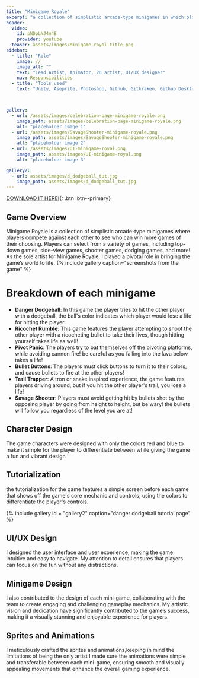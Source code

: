 ```yaml
---
title: "Minigame Royale"
excerpt: "a collection of simplistic arcade-type minigames in which players will compete against each other to see who can win more games of their choosing."
header:
  video:
    id: pNDpLNJ4n4E
    provider: youtube
  teaser: assets/images/Minigame-royal-title.png
sidebar:
  - title: "Role"
    image: //
    image_alt: ""
    text: "Lead Artist, Animator, 2D artist, UI/UX designer"
    nav: Responsibilities
  - title: "Tools used"
    text: "Unity, Aseprite, Photoshop, Github, Gitkraken, Github Desktop, Visual Studio, Jetbrains rider"#please add project management tool



gallery:
  - url: /assets/images/celebration-page-minigame-royale.png
    image_path: assets/images/celebration-page-minigame-royale.png
    alt: "placeholder image 1"
  - url: /assets/images/SavageShooter-minigame-royale.png
    image_path: assets/images/SavageShooter-minigame-royale.png
    alt: "placeholder image 2"
  - url: /assets/images/UI-minigame-royal.png
    image_path: assets/images/UI-minigame-royal.png
    alt: "placeholder image 3"

gallery2:
  - url: assets/images/d_dodgeball_tut.jpg
    image_path: assets/images/d_dodgeball_tut.jpg
---
```


[DOWNLOAD IT HERE!](https://christianzambri777.itch.io/minigame){: .btn .btn--primary}

## Game Overview

Minigame Royale is a collection of simplistic arcade-type minigames where players compete against each other to see who can win more games of their choosing. Players can select from a variety of games, including top-down games, side-view games, shooter games, dodging games, and more!
As the sole artist for Minigame Royale, I played a pivotal role in bringing the game’s world to life.
{% include gallery caption="screenshots from the game" %}

# Breakdown of each minigame
* **Danger Dodgeball**: In this game the player tries to hit the other player with a dodgeball, the ball's color indicates which player would lose a life for hitting the player
* **Ricochet Rumble**: This game features the player attempting to shoot the other player with a ricocheting bullet to take their lives, though hitting yourself takes life as well!
* **Pivot Panic**: The players try to bat themselves off the pivoting platforms, while avoiding cannon fire! be careful as you falling into the lava below takes a life!
* **Bullet Buttons**: The players must click buttons to turn it to their colors, and cause bullets to fire at the other players!
* **Trail Trapper**: A tron or snake inspired experience, the game features players driving around, but if you hit the other player's trail, you lose a life!
* **Savage Shooter**: Players must avoid getting hit by bullets shot by the opposing player by going from height to height, but be wary! the bullets will follow you regardless of the level you are at!

## Character Design 
The game characters were designed with only the colors red and blue to make it simple for the player to differentiate between while giving the game a fun and vibrant design

## Tutorialization

the tutorialization for the game features a simple screen before each game that shows off the game's core mechanic and controls, using the colors to differentiate the player's controls.

{% include gallery id = "gallery2" caption="danger dodgeball tutorial page" %}

## UI/UX Design
I designed the user interface and user experience, making the game intuitive and easy to navigate. My attention to detail ensures that players can focus on the fun without any distractions.

## Minigame Design
I also contributed to the design of each mini-game, collaborating with the team to create engaging and challenging gameplay mechanics.
My artistic vision and dedication have significantly contributed to the game’s success, making it a visually stunning and enjoyable experience for players.

## Sprites and Animations
I meticulously crafted the sprites and animations,keeping in mind the limitations of being the only artist I made sure the animations were simple and transferable between each mini-game, ensuring smooth and visually appealing movements that enhance the overall gaming experience.


